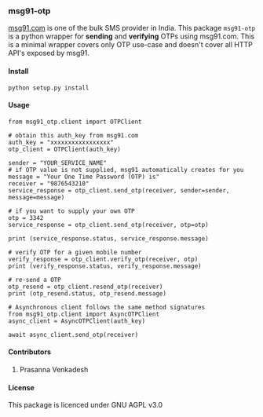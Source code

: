 ### msg91-otp

[msg91.com](https://msg91.com) is one of the bulk SMS provider in India. This package `msg91-otp` is a python wrapper for **sending** and **verifying** OTPs using msg91.com. This is a minimal wrapper covers only OTP use-case and doesn't cover all HTTP API's exposed by msg91.

#### Install

    python setup.py install

#### Usage

    from msg91_otp.client import OTPClient
    
    # obtain this auth_key from msg91.com
    auth_key = "xxxxxxxxxxxxxxxxx"
    otp_client = OTPClient(auth_key)
    
    sender = "YOUR_SERVICE_NAME"
    # if OTP value is not supplied, msg91 automatically creates for you
    message = "Your One Time Password (OTP) is"
    receiver = "9876543210"
    service_response = otp_client.send_otp(receiver, sender=sender, message=message)

    # if you want to supply your own OTP
    otp = 3342
    service_response = otp_client.send_otp(receiver, otp=otp)

    print (service_response.status, service_response.message)

    # verify OTP for a given mobile number
    verify_response = otp_client.verify_otp(receiver, otp)
    print (verify_response.status, verify_response.message)

    # re-send a OTP
    otp_resend = otp_client.resend_otp(receiver)
    print (otp_resend.status, otp_resend.message)

    # Asynchronous client follows the same method signatures
    from msg91_otp.client import AsyncOTPClient
    async_client = AsyncOTPClient(auth_key)

    await async_client.send_otp(receiver)


#### Contributors

1. Prasanna Venkadesh

#### License

This package is licenced under GNU AGPL v3.0
